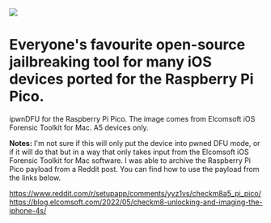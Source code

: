 ![](https://raw.githubusercontent.com/axi0mX/ipwndfu/master/repo/ipwndfu.png)
# Everyone's favourite open-source jailbreaking tool for many iOS devices ported for the Raspberry Pi Pico.

ipwnDFU for the Raspberry Pi Pico. The image comes from Elcomsoft iOS Forensic Toolkit for Mac. A5 devices only.

**Notes:**
I'm not sure if this will only put the device into pwned DFU mode, or if it will do that but in a way that only takes input from the Elcomsoft iOS Forensic Toolkit for Mac software. I was able to archive the Raspberry Pi Pico payload from a Reddit post. You can find how to use the payload from the links below.

https://www.reddit.com/r/setupapp/comments/yyz1vs/checkm8a5_pi_pico/
https://blog.elcomsoft.com/2022/05/checkm8-unlocking-and-imaging-the-iphone-4s/
